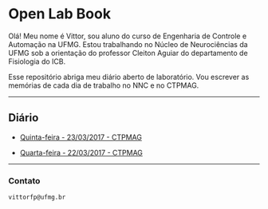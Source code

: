 # Open Lab Book

Olá! Meu nome é Vittor, sou aluno do curso de Engenharia de Controle e Automação na UFMG. Estou trabalhando no Núcleo de Neurociências da UFMG sob a orientação do professor Cleiton Aguiar do departamento de Fisiologia do ICB.

Esse repositório abriga meu diário aberto de laboratório. Vou escrever as memórias de cada dia de trabalho no NNC e no CTPMAG.
****

## Diário

* [Quinta-feira - 23/03/2017 - CTPMAG](https://github.com/vittorfp/Open-Lab-Book/blob/master/notes/23-03-2017.md "oi")

* [Quarta-feira - 22/03/2017 - CTPMAG](https://github.com/vittorfp/Open-Lab-Book/blob/master/notes/22-03-2017.md "oi")


****

### Contato

	vittorfp@ufmg.br